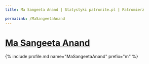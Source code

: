 ```yaml
---
title: Ma Sangeeta Anand | Statystyki patronite.pl | Patromierz

permalink: /MaSangeetaAnand
---
```


# [Ma Sangeeta Anand](https://patronite.pl/MaSangeetaAnand)

{% include profile.md name="MaSangeetaAnand" prefix="m" %}
